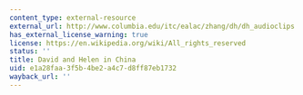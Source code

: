 ```yaml
---
content_type: external-resource
external_url: http://www.columbia.edu/itc/ealac/zhang/dh/dh_audioclips.htm
has_external_license_warning: true
license: https://en.wikipedia.org/wiki/All_rights_reserved
status: ''
title: David and Helen in China
uid: e1a28faa-3f5b-4be2-a4c7-d8ff87eb1732
wayback_url: ''
---
```

